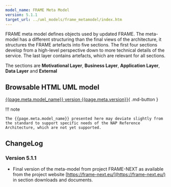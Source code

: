 ```yaml
---
model_name: FRAME Meta Model
version: 5.1.1
target_url: ../uml_models/frame_metamodel/index.htm
---
```


FRAME meta model defines objects used by updated FRAME. The meta-model has a different structuring than the final views of the architecture, it structures the FRAME artefacts into five sections. The first four sections develop from a high-level perspective down to more technical details of the service. The last layer contains artefacts, which are relevant for all sections. 

The sections are __Motivational Layer__, __Business Layer__, __Application Layer__, __Data Layer__ and __External__


## Browsable HTML UML model

[{{page.meta.model_name}} version {{page.meta.version}}]({{page.meta.target_url}}){ .md-button }

!!! note

    The {{page.meta.model_name}} presented here may deviate slightly from the standard to support specific needs of the NAP Reference Architecture, which are not yet supported.

## ChangeLog

### Version 5.1.1

- Final version of the meta-model from project FRAME-NEXT as available from the project website [https://frame-next.eu/](https://frame-next.eu/) in section downloads and documents.

